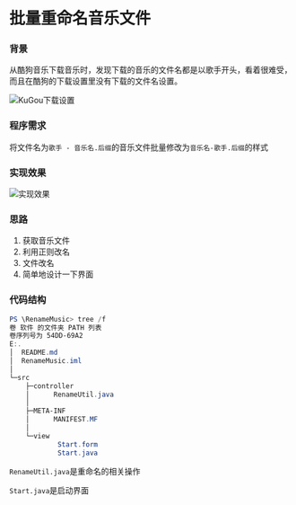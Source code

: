# 批量重命名音乐文件

### 背景

从酷狗音乐下载音乐时，发现下载的音乐的文件名都是以歌手开头，看着很难受，而且在酷狗的下载设置里没有下载的文件名设置。

![KuGou下载设置](https://cdn.jsdelivr.net/gh/eternidad33/picbed@master/img/TIM截图20200330175150.png)

### 程序需求

将文件名为`歌手 - 音乐名.后缀`的音乐文件批量修改为`音乐名-歌手.后缀`的样式

### 实现效果

![实现效果](https://cdn.jsdelivr.net/gh/eternidad33/picbed@master/img/RenameMusic.gif)

### 思路

1. 获取音乐文件
2. 利用正则改名
3. 文件改名
4. 简单地设计一下界面

### 代码结构

```powershell
PS \RenameMusic> tree /f
卷 软件 的文件夹 PATH 列表
卷序列号为 54DD-69A2
E:.
│  README.md
│  RenameMusic.iml
│
└─src
    ├─controller
    │      RenameUtil.java
    │
    ├─META-INF
    │      MANIFEST.MF
    │
    └─view
            Start.form
            Start.java
```

`RenameUtil.java`是重命名的相关操作

`Start.java`是启动界面
